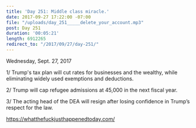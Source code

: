 ```yaml
---
title: 'Day 251: Middle class miracle.'
date: 2017-09-27 17:22:00 -07:00
file: "/uploads/day_251_____delete_your_account.mp3"
post: Day 251
duration: '00:05:21'
length: 6912265
redirect_to: "/2017/09/27/day-251/"
---
```


Wednesday, Sept. 27, 2017

1/ Trump's tax plan will cut rates for businesses and the wealthy, while eliminating widely used exemptions and deductions. 

2/ Trump will cap refugee admissions at 45,000 in the next fiscal year.

3/ The acting head of the DEA will resign after losing confidence in Trump’s respect for the law. 

https://whatthefuckjusthappenedtoday.com/